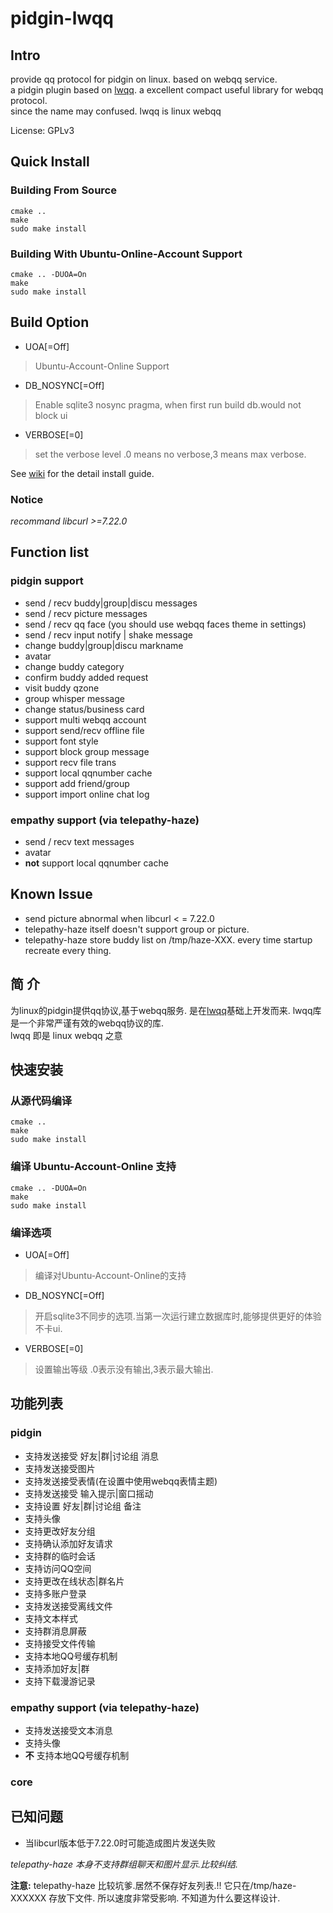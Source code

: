 pidgin-lwqq
===========

Intro
-----
 provide qq protocol for pidgin on linux. based on webqq service.  
 a pidgin plugin based on [lwqq](https://github.com/mathslinux/lwqq).
 a excellent compact useful library for webqq protocol.   
 since the name may confused. lwqq is linux webqq

License: GPLv3


Quick Install
-------------

### Building From Source
    cmake .. 
    make
    sudo make install

### Building With Ubuntu-Online-Account Support
    cmake .. -DUOA=On
    make
    sudo make install

Build Option
------------

- UOA[=Off] 
> Ubuntu-Account-Online Support

- DB_NOSYNC[=Off]
> Enable sqlite3 nosync pragma, when first run build db.would not block ui

- VERBOSE[=0]
> set the verbose level .0 means no verbose,3 means max verbose.

See [wiki](https://github.com/xiehuc/pidgin-lwqq/wiki) for the detail install guide.


### Notice

*recommand libcurl >=7.22.0*

Function list
-------------

### pidgin support

* send / recv buddy|group|discu messages
* send / recv picture messages
* send / recv qq face (you should use webqq faces theme in settings)
* send / recv input notify | shake message
* change buddy|group|discu markname
* avatar
* change buddy category
* confirm buddy added request
* visit buddy qzone
* group whisper message
* change status/business card
* support multi webqq account
* support send/recv offline file
* support font style
* support block group message
* support recv file trans
* support local qqnumber cache
* support add friend/group
* support import online chat log

### empathy support (via telepathy-haze)

* send / recv text messages
* avatar
* **not** support local qqnumber cache


Known Issue
-----------

* send picture abnormal when libcurl < = 7.22.0
* telepathy-haze itself doesn't support group or picture.
* telepathy-haze store buddy list on /tmp/haze-XXX.
  every time startup recreate every thing.

简  介
-----
为linux的pidgin提供qq协议,基于webqq服务.
是在[lwqq](https://github.com/mathslinux/lwqq)基础上开发而来.
lwqq库是一个非常严谨有效的webqq协议的库.  
lwqq 即是 linux webqq 之意

快速安装
--------

### 从源代码编译

    cmake ..
    make
    sudo make install

### 编译 Ubuntu-Account-Online 支持

    cmake .. -DUOA=On
    make
    sudo make install

### 编译选项
- UOA[=Off] 
> 编译对Ubuntu-Account-Online的支持

- DB_NOSYNC[=Off]
> 开启sqlite3不同步的选项.当第一次运行建立数据库时,能够提供更好的体验不卡ui.

- VERBOSE[=0]
> 设置输出等级 .0表示没有输出,3表示最大输出.


功能列表
--------

### pidgin

* 支持发送接受 好友|群|讨论组 消息
* 支持发送接受图片
* 支持发送接受表情(在设置中使用webqq表情主题)
* 支持发送接受 输入提示|窗口摇动
* 支持设置 好友|群|讨论组 备注
* 支持头像
* 支持更改好友分组
* 支持确认添加好友请求
* 支持群的临时会话
* 支持访问QQ空间
* 支持更改在线状态|群名片
* 支持多账户登录
* 支持发送接受离线文件
* 支持文本样式
* 支持群消息屏蔽
* 支持接受文件传输
* 支持本地QQ号缓存机制
* 支持添加好友|群
* 支持下载漫游记录

### empathy support (via telepathy-haze)

* 支持发送接受文本消息
* 支持头像
* **不** 支持本地QQ号缓存机制

### core


已知问题
--------

* 当libcurl版本低于7.22.0时可能造成图片发送失败

*telepathy-haze 本身不支持群组聊天和图片显示.比较纠结.*

**注意:**
telepathy-haze 比较坑爹.居然不保存好友列表.!!
它只在/tmp/haze-XXXXXX 存放下文件.
所以速度非常受影响.
不知道为什么要这样设计.


